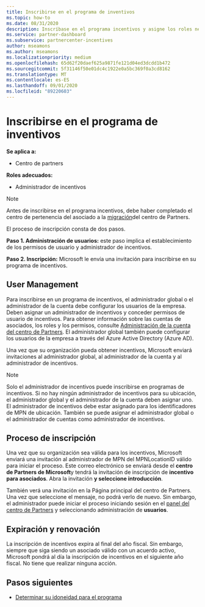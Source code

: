 ```yaml
---
title: Inscribirse en el programa de inventivos
ms.topic: how-to
ms.date: 08/31/2020
description: Inscríbase en el programa incentivos y asigne los roles necesarios para la administración de usuarios.
ms.service: partner-dashboard
ms.subservice: partnercenter-incentives
author: mseamons
ms.author: mseamons
ms.localizationpriority: medium
ms.openlocfilehash: 65d62f20daef625a9871fe121d04ed3dcdd1b472
ms.sourcegitcommit: 5f31146f50e01dc4c1922e0a5bc369f0a3cd8162
ms.translationtype: MT
ms.contentlocale: es-ES
ms.lasthandoff: 09/01/2020
ms.locfileid: "89220603"
---
```

# <a name="enroll-in-the-incentives-program"></a>Inscribirse en el programa de inventivos

**Se aplica a:**

- Centro de partners

**Roles adecuados:**

- Administrador de incentivos

>[!NOTE]
>Antes de inscribirse en el programa incentivos, debe haber completado el centro de pertenencia del asociado a la [migración](prepare-pmc-pc-migration.md)del centro de Partners.

El proceso de inscripción consta de dos pasos.

**Paso 1. Administración de usuarios:** este paso implica el establecimiento de los permisos de usuario y administrador de incentivos.

**Paso 2. Inscripción:** Microsoft le envía una invitación para inscribirse en su programa de incentivos.

## <a name="user-management"></a>User Management

Para inscribirse en un programa de incentivos, el administrador global o el administrador de la cuenta debe configurar los usuarios de la empresa. Deben asignar un administrador de incentivos y conceder permisos de usuario de incentivos. Para obtener información sobre las cuentas de asociados, los roles y los permisos, consulte [Administración de la cuenta del centro de Partners](partner-center-account-setup.md). El administrador global también puede configurar los usuarios de la empresa a través del Azure Active Directory (Azure AD).

Una vez que su organización pueda obtener incentivos, Microsoft enviará invitaciones al administrador global, al administrador de la cuenta y al administrador de incentivos.

>[!NOTE]
>Solo el administrador de incentivos puede inscribirse en programas de incentivos. Si no hay ningún administrador de incentivos para su ubicación, el administrador global y el administrador de la cuenta deben asignar uno. El administrador de incentivos debe estar asignado para los identificadores de MPN de ubicación. También se puede asignar el administrador global o el administrador de cuentas como administrador de incentivos.

## <a name="enrollment-process"></a>Proceso de inscripción

Una vez que su organización sea válida para los incentivos, Microsoft enviará una invitación al administrador de MPN del MPNLocationID válido para iniciar el proceso. Este correo electrónico se enviará desde el **centro de Partners de Microsoft**y tendrá la invitación de inscripción de **incentivo para asociados**. Abra la invitación **y seleccione introducción**.

También verá una invitación en la Página principal del centro de Partners. Una vez que seleccione el mensaje, no podrá verlo de nuevo. Sin embargo, el administrador puede iniciar el proceso iniciando sesión en el [panel del centro de Partners](https://partner.microsoft.com/dashboard/) y seleccionando administración de **usuarios**.

## <a name="expiration-and-renewal"></a>Expiración y renovación

La inscripción de incentivos expira al final del año fiscal. Sin embargo, siempre que siga siendo un asociado válido con un acuerdo activo, Microsoft pondrá al día la inscripción de incentivos en el siguiente año fiscal. No tiene que realizar ninguna acción.

## <a name="next-steps"></a>Pasos siguientes

- [Determinar su idoneidad para el programa](incentives-determined-your-program-eligibility.md)
